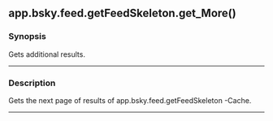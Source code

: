 app.bsky.feed.getFeedSkeleton.get_More()
----------------------------------------




### Synopsis
Gets additional results.



---


### Description

Gets the next page of results of app.bsky.feed.getFeedSkeleton -Cache.



---
